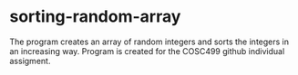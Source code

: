 # sorting-random-array

The program creates an array of random integers and sorts the integers in an increasing way.
Program is created for the COSC499 github individual assigment.
